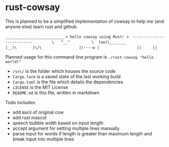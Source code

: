 # rust-cowsay
This is planned to be a simplified implementation of cowsay to help me (and anyone else) learn rust and github.

`__________________________`
`< hello cowsay using Rust! >`
` --------------------------`
`        \   ^__^`
`         \  (oo)\_______`
`            (__)\       )\/\`
`                ||----w |`
`                ||     ||`


Planned usage for this command-line program is ` ./rust-cowsay "hello world!" `

* `/src/` is the folder which houses the source code
* `Cargo.lock` is a saved state of the last working build
* `Cargo.toml` is the file which details the dependencies
* `LICENSE` is the MIT License
* `README.md` is this file, written in markdown 

Todo includes:
* add ascii of original cow
* add rust mascot
* speech bubble width based on input length
* accept argument for setting multiple lines manually
* parse input for words if length is greater than maximum length and break input into multiple lines
